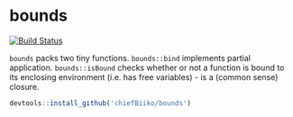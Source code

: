 # bounds

[![Build Status](https://travis-ci.org/chiefBiiko/bounds.svg?branch=master)](https://travis-ci.org/chiefBiiko/bounds)

`bounds` packs two tiny functions. `bounds::bind` implements partial application. `bounds::isBound` checks whether or not a function is bound to its enclosing environment (i.e. has free variables) - is a (common sense) closure.

```r
devtools::install_github('chiefBiiko/bounds')
```
